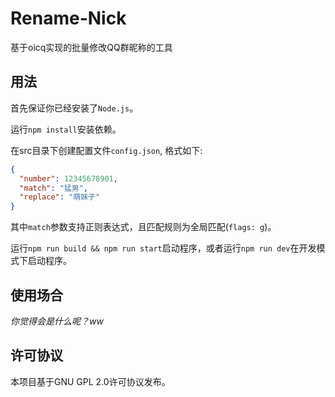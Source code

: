 # Rename-Nick

基于oicq实现的批量修改QQ群昵称的工具

## 用法

首先保证你已经安装了`Node.js`。

运行`npm install`安装依赖。

在src目录下创建配置文件`config.json`, 格式如下:

```json
{
  "number": 12345678901,
  "match": "猛男",
  "replace": "萌妹子"
}
```

其中`match`参数支持正则表达式，且匹配规则为全局匹配(`flags: g`)。

运行`npm run build && npm run start`启动程序，或者运行`npm run dev`在开发模式下启动程序。

## 使用场合

*你觉得会是什么呢？ww*

## 许可协议

本项目基于GNU GPL 2.0许可协议发布。
